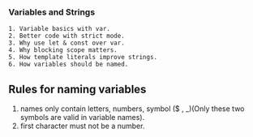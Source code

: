 ### Variables and Strings
    1. Variable basics with var.
    2. Better code with strict mode.
    3. Why use let & const over var.
    4. Why blocking scope matters.
    5. How template literals improve strings.
    6. How variables should be named.

## Rules for naming variables
 1) names only contain letters, numbers, symbol ($ , _)(Only these two symbols are valid in variable names).
 2) first character must not be a number.